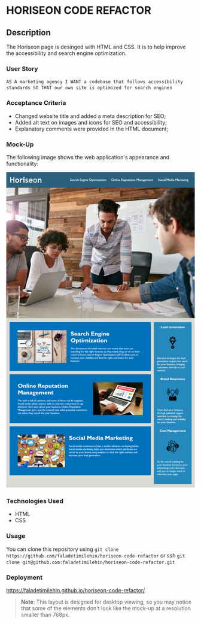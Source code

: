# HORISEON CODE REFACTOR

## Description

The Horiseon page is desinged with HTML and CSS. It is to help improve the accessibility and search engine optimization.

### User Story

```
AS A marketing agency I WANT a codebase that follows accessibility standards SO THAT our own site is optimized for search engines
```

### Acceptance Criteria

- Changed website title and added a meta description for SEO;
- Added alt text on images and icons for SEO and accessibility;
- Explanatory comments were provided in the HTML document;

### Mock-Up

The following image shows the web application's appearance and functionality:

![The Horiseon webpage includes a navigation bar, a header image, and cards with text and images at the bottom of the page.](assets/images/01-html-css-git-challenge-demo.png)

### Technologies Used

- HTML
- CSS

### Usage

You can clone this repository using `git clone https://github.com/faladetimilehin/horiseon-code-refactor` or ssh `git clone git@github.com:faladetimilehin/horiseon-code-refactor.git`

### Deployment

https://faladetimilehin.github.io/horiseon-code-refactor/

> **Note**: This layout is designed for desktop viewing, so you may notice that some of the elements don't look like the mock-up at a resolution smaller than 768px.
